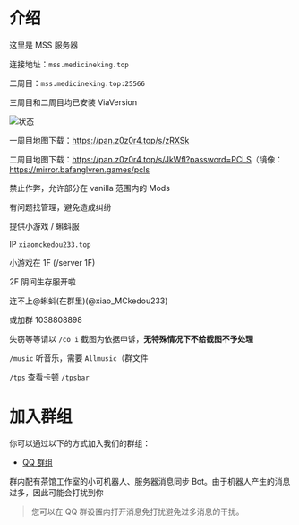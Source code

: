 # 介绍

这里是 MSS 服务器

连接地址：`mss.medicineking.top`

二周目：`mss.medicineking.top:25566`

三周目和二周目均已安装 ViaVersion

![状态](https://api.imlazy.ink/mcapi/?name=MSS&host=mss.medicineking.top&type=image&getmotd=%0a%0a&getbg=)

一周目地图下载：<https://pan.z0z0r4.top/s/zRXSk>

二周目地图下载：<https://pan.z0z0r4.top/s/JkWfl?password=PCLS>（镜像：<https://mirror.bafanglvren.games/pcls>

禁止作弊，允许部分在 vanilla 范围内的 Mods

有问题找管理，避免造成纠纷

提供小游戏 / 蝌蚪服

IP `xiaomckedou233.top`

小游戏在 1F (/server 1F)

2F 阴间生存服开啦

连不上@蝌蚪(在群里)(@xiao_MCkedou233)

或加群 1038808898

失窃等等请以 `/co i` 截图为依据申诉，**无特殊情况下不给截图不予处理**

`/music` 听音乐，需要 `Allmusic`（群文件

`/tps` 查看卡顿 `/tpsbar`

# 加入群组

你可以通过以下的方式加入我们的群组：

- [QQ 群组](https://qm.qq.com/cgi-bin/qm/qr?k=AgUzek75uol8Biw04oo8kSzzv-IYiXHC)

群内配有茶馆工作室的小可机器人、服务器消息同步 Bot。由于机器人产生的消息过多，因此可能会打扰到你

> 您可以在 QQ 群设置内打开消息免打扰避免过多消息的干扰。

